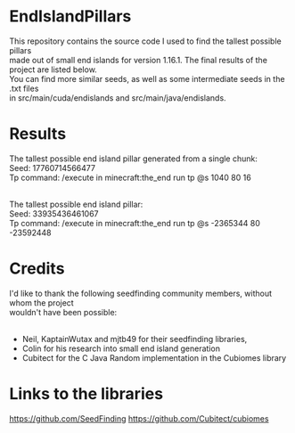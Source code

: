 # EndIslandPillars
This repository contains the source code I used to find the tallest possible pillars<br>
made out of small end islands for version 1.16.1. The final results of the project are listed below.<br>
You can find more similar seeds, as well as some intermediate seeds in the .txt files<br>
in src/main/cuda/endislands and src/main/java/endislands.

# Results
The tallest possible end island pillar generated from a single chunk:<br>
Seed: 17760714566477 <br>
Tp command: /execute in minecraft:the_end run tp @s 1040 80 16 <br><br>

The tallest possible end island pillar:<br>
Seed: 33935436461067 <br>
Tp command: /execute in minecraft:the_end run tp @s -2365344 80 -23592448

# Credits
I'd like to thank the following seedfinding community members, without whom the project<br>
wouldn't have been possible:<br><br>
- Neil, KaptainWutax and mjtb49 for their seedfinding libraries,
- Colin for his research into small end island generation
- Cubitect for the C Java Random implementation in the Cubiomes library

# Links to the libraries
https://github.com/SeedFinding
https://github.com/Cubitect/cubiomes
